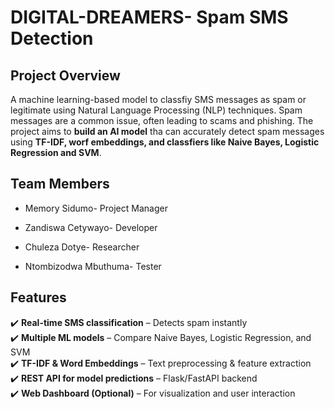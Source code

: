 # DIGITAL-DREAMERS- Spam SMS Detection

## Project Overview
 A machine learning-based model to classfiy SMS messages as spam or legitimate using Natural Language Processing (NLP) techniques. Spam 
 messages are a common issue, often leading to scams and phishing. The project aims to **build an AI model** tha can accurately detect spam 
 messages using **TF-IDF, worf embeddings, and classfiers like Naive Bayes, Logistic Regression and SVM**.

## Team Members 
 - Memory Sidumo- Project Manager 
 
 - Zandiswa Cetywayo- Developer
   
 - Chuleza Dotye- Researcher
   
 - Ntombizodwa Mbuthuma- Tester

## Features
 ✔️ **Real-time SMS classification** – Detects spam instantly  
 ✔️ **Multiple ML models** – Compare Naive Bayes, Logistic Regression, and SVM  
 ✔️ **TF-IDF & Word Embeddings** – Text preprocessing & feature extraction  
 ✔️ **REST API for model predictions** – Flask/FastAPI backend  
 ✔️ **Web Dashboard (Optional)** – For visualization and user interaction  
